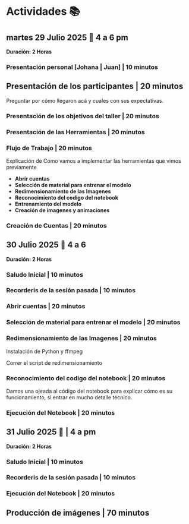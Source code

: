 # Actividades 📚

## martes 29 Julio 2025 📅 4 a 6 pm 
**Duración: 2 Horas**

### Presentación personal [Johana | Juan] | **10 minutos**

## Presentación de los participantes | **20 minutos**

Preguntar por cómo llegaron acá y cuales con sus expectativas. 

### Presentación de los objetivos del taller | **20 minutos**

### Presentación de las Herramientas | **20 minutos**

### Flujo de Trabajo  | **20 minutos**
Explicación de Cómo vamos a implementar las herramientas que vimos previamente 

* **Abrir cuentas**
* **Selección de material para entrenar el modelo**
* **Redimensionamiento de las Imagenes**
* **Reconocimiento del codigo del notebook** 
* **Entrenamiento del modelo**
* **Creación de imagenes y animaciones**

### Creación de Cuentas | **20 minutos**





## 30  Julio 2025 📅 4 a 6 
**Duración: 2 Horas**

### Saludo Inicial | **10 minutos**

### Recorderis de la sesión pasada | **10 minutos**


### Abrir cuentas | **20 minutos**

### Selección de material para entrenar el modelo | **20 minutos**

### Redimensionamiento de las Imagenes | **20 minutos**

Instalación de Python y ffmpeg

Correr el script de redimensionamiento

### Reconocimiento del codigo del notebook | **20 minutos**

Damos una ojeada al código del notebook  para explicar cómo es su funcionamiento, si entrar en mucho detalle técnico.

### Ejecución del Notebook | **20 minutos**



## 31 Julio 2025 📅  | 4 a pm 
**Duración: 2 Horas**

### Saludo Inicial | **10 minutos**

### Recorderis de la sesión pasada | **10 minutos**

### Ejecución del Notebook | **20 minutos**

## Producción de imágenes | **70 minutos**


